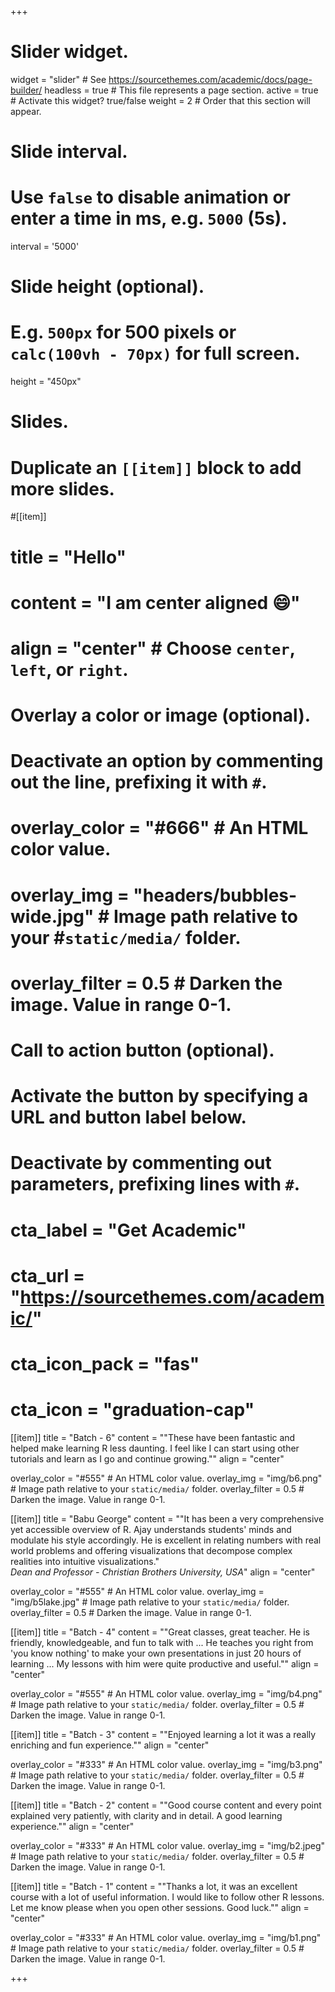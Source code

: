 +++
# Slider widget.
widget = "slider"  # See https://sourcethemes.com/academic/docs/page-builder/
headless = true  # This file represents a page section.
active = true   # Activate this widget? true/false
weight = 2  # Order that this section will appear.

# Slide interval.
# Use `false` to disable animation or enter a time in ms, e.g. `5000` (5s).
interval = '5000'

# Slide height (optional).
# E.g. `500px` for 500 pixels or `calc(100vh - 70px)` for full screen.
height = "450px"

# Slides.
# Duplicate an `[[item]]` block to add more slides.
#[[item]]
#  title = "Hello"
#  content = "I am center aligned :smile:"
#  align = "center"  # Choose `center`, `left`, or `right`.

  # Overlay a color or image (optional).
  #   Deactivate an option by commenting out the line, prefixing it with `#`.
#  overlay_color = "#666"  # An HTML color value.
#  overlay_img = "headers/bubbles-wide.jpg"  # Image path relative to your #`static/media/` folder.
#  overlay_filter = 0.5  # Darken the image. Value in range 0-1.

  # Call to action button (optional).
  #   Activate the button by specifying a URL and button label below.
  #   Deactivate by commenting out parameters, prefixing lines with `#`.
#  cta_label = "Get Academic"
#  cta_url = "https://sourcethemes.com/academic/"
#  cta_icon_pack = "fas"
#  cta_icon = "graduation-cap"

[[item]]
  title = "Batch - 6"
  content = "\"These have been fantastic and helped make learning R less daunting. I feel like I can start using other tutorials and learn as I go and continue growing.\""
  align = "center"

  overlay_color = "#555"  # An HTML color value.
  overlay_img = "img/b6.png"  # Image path relative to your `static/media/` folder.
  overlay_filter = 0.5  # Darken the image. Value in range 0-1.

[[item]]
  title = "Babu George"
  content = "\"It has been a very comprehensive yet accessible overview of R. Ajay understands students' minds and modulate his style accordingly. He is excellent in relating numbers with real world problems and offering visualizations that decompose complex realities into intuitive visualizations.\" <br>*Dean and Professor - Christian Brothers University, USA*"
  align = "center"

  overlay_color = "#555"  # An HTML color value.
  overlay_img = "img/b5lake.jpg"  # Image path relative to your `static/media/` folder.
  overlay_filter = 0.5  # Darken the image. Value in range 0-1.
  
[[item]]
  title = "Batch - 4"
  content = "\"Great classes, great teacher. He is friendly, knowledgeable, and fun to talk with ... He teaches you right from 'you know nothing' to make your own presentations in just 20 hours of learning ... My lessons with him were quite productive and useful.\""
  align = "center"

  overlay_color = "#555"  # An HTML color value.
  overlay_img = "img/b4.png"  # Image path relative to your `static/media/` folder.
  overlay_filter = 0.5  # Darken the image. Value in range 0-1.  
  
[[item]]
  title = "Batch - 3"
  content = "\"Enjoyed learning a lot it was a really enriching and fun experience.\""
  align = "center"

  overlay_color = "#333"  # An HTML color value.
  overlay_img = "img/b3.png"  # Image path relative to your `static/media/` folder.
  overlay_filter = 0.5  # Darken the image. Value in range 0-1.  

[[item]]
  title = "Batch - 2"
  content = "\"Good course content and every point explained very patiently, with clarity and in detail. A good learning experience.\""
  align = "center"

  overlay_color = "#333"  # An HTML color value.
  overlay_img = "img/b2.jpeg"  # Image path relative to your `static/media/` folder.
  overlay_filter = 0.5  # Darken the image. Value in range 0-1.

[[item]]
  title = "Batch - 1"
  content = "\"Thanks a lot, it was an excellent course with a lot of useful information. I would like to follow other R lessons. Let me know please when you open other sessions. Good luck.\""
  align = "center"

  overlay_color = "#333"  # An HTML color value.
  overlay_img = "img/b1.png"  # Image path relative to your `static/media/` folder.
  overlay_filter = 0.5  # Darken the image. Value in range 0-1.
  
+++
